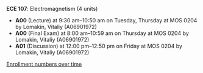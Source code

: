 **ECE 107**: Electromagnetism (4 units)

- **A00** (Lecture) at 9:30 am–10:50 am on Tuesday, Thursday at MOS 0204 by Lomakin, Vitaliy (A06901972)
- **A00** (Final Exam) at 8:00 am–10:59 am on Thursday at MOS 0204 by Lomakin, Vitaliy (A06901972)
- **A01** (Discussion) at 12:00 pm–12:50 pm on Friday at MOS 0204 by Lomakin, Vitaliy (A06901972)

[Enrollment numbers over time](./ECE107.tsv)
